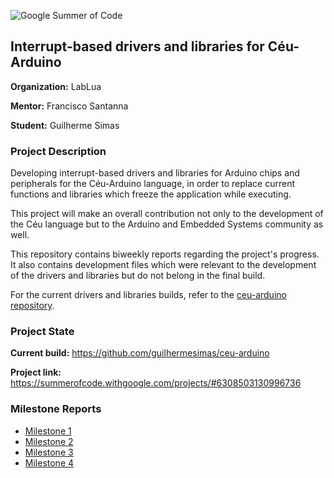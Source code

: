 ![Google Summer of Code](https://musescore.org/sites/musescore.org/files/Capture%20d'e%CC%81cran%202016-03-01%2009.48.11.png)

## Interrupt-based drivers and libraries for Céu-Arduino

**Organization:** LabLua

**Mentor:** Francisco Santanna

**Student:** Guilherme Simas

### Project Description

Developing interrupt-based drivers and libraries for Arduino chips and peripherals for the Céu-Arduino language, in order to replace current functions and libraries which freeze the application while executing.

This project will make an overall contribution not only to the development of the Céu language but to the Arduino and Embedded Systems community as well.

This repository contains biweekly reports regarding the project's progress. It also contains development files which were relevant to the development of the drivers and libraries but do not belong in the final build.

For the current drivers and libraries builds, refer to the [ceu-arduino repository](https://github.com/guilhermesimas/ceu-arduino).

### Project State

**Current build:** https://github.com/guilhermesimas/ceu-arduino

**Project link:** https://summerofcode.withgoogle.com/projects/#6308503130996736

### Milestone Reports

* [Milestone 1](./docs/reports/milestone_1/report.pdf)
* [Milestone 2](./docs/reports/milestone_2/report.pdf)
* [Milestone 3](./docs/reports/milestone_3/report.pdf)
* [Milestone 4](./docs/reports/milestone_4/report.pdf)
